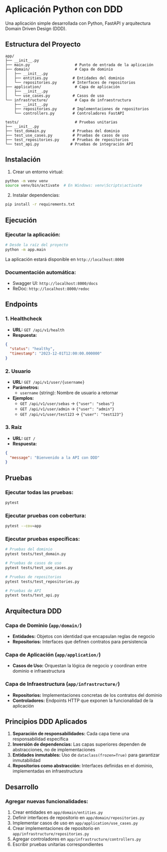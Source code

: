 # Aplicación Python con DDD

Una aplicación simple desarrollada con Python, FastAPI y arquitectura Domain Driven Design (DDD).

## Estructura del Proyecto

```
app/
├── __init__.py
├── main.py                    # Punto de entrada de la aplicación
├── domain/                    # Capa de dominio
│   ├── __init__.py
│   ├── entities.py           # Entidades del dominio
│   └── repositories.py       # Interfaces de repositorios
├── application/               # Capa de aplicación
│   ├── __init__.py
│   └── use_cases.py          # Casos de uso
└── infrastructure/            # Capa de infraestructura
    ├── __init__.py
    ├── repositories.py       # Implementaciones de repositorios
    └── controllers.py        # Controladores FastAPI

tests/                         # Pruebas unitarias
├── __init__.py
├── test_domain.py            # Pruebas del dominio
├── test_use_cases.py         # Pruebas de casos de uso
├── test_repositories.py      # Pruebas de repositorios
└── test_api.py              # Pruebas de integración API
```

## Instalación

1. Crear un entorno virtual:
```bash
python -m venv venv
source venv/bin/activate  # En Windows: venv\Scripts\activate
```

2. Instalar dependencias:
```bash
pip install -r requirements.txt
```

## Ejecución

### Ejecutar la aplicación:
```bash
# Desde la raíz del proyecto
python -m app.main
```

La aplicación estará disponible en `http://localhost:8000`

### Documentación automática:
- Swagger UI: `http://localhost:8000/docs`
- ReDoc: `http://localhost:8000/redoc`

## Endpoints

### 1. Healthcheck
- **URL:** `GET /api/v1/health`
- **Respuesta:**
```json
{
  "status": "healthy",
  "timestamp": "2023-12-01T12:00:00.000000"
}
```

### 2. Usuario
- **URL:** `GET /api/v1/user/{username}`
- **Parámetros:** 
  - `username` (string): Nombre de usuario a retornar
- **Ejemplos:**
  - `GET /api/v1/user/sebas` → `{"user": "sebas"}`
  - `GET /api/v1/user/admin` → `{"user": "admin"}`
  - `GET /api/v1/user/test123` → `{"user": "test123"}`

### 3. Raíz
- **URL:** `GET /`
- **Respuesta:**
```json
{
  "message": "Bienvenido a la API con DDD"
}
```

## Pruebas

### Ejecutar todas las pruebas:
```bash
pytest
```

### Ejecutar pruebas con cobertura:
```bash
pytest --cov=app
```

### Ejecutar pruebas específicas:
```bash
# Pruebas del dominio
pytest tests/test_domain.py

# Pruebas de casos de uso
pytest tests/test_use_cases.py

# Pruebas de repositorios
pytest tests/test_repositories.py

# Pruebas de API
pytest tests/test_api.py
```

## Arquitectura DDD

### Capa de Dominio (`app/domain/`)
- **Entidades:** Objetos con identidad que encapsulan reglas de negocio
- **Repositorios:** Interfaces que definen contratos para persistencia

### Capa de Aplicación (`app/application/`)
- **Casos de Uso:** Orquestan la lógica de negocio y coordinan entre dominio e infraestructura

### Capa de Infraestructura (`app/infrastructure/`)
- **Repositorios:** Implementaciones concretas de los contratos del dominio
- **Controladores:** Endpoints HTTP que exponen la funcionalidad de la aplicación

## Principios DDD Aplicados

1. **Separación de responsabilidades:** Cada capa tiene una responsabilidad específica
2. **Inversión de dependencias:** Las capas superiores dependen de abstracciones, no de implementaciones
3. **Entidades inmutables:** Uso de `dataclass(frozen=True)` para garantizar inmutabilidad
4. **Repositorios como abstracción:** Interfaces definidas en el dominio, implementadas en infraestructura

## Desarrollo

### Agregar nuevas funcionalidades:
1. Crear entidades en `app/domain/entities.py`
2. Definir interfaces de repositorio en `app/domain/repositories.py`
3. Implementar casos de uso en `app/application/use_cases.py`
4. Crear implementaciones de repositorio en `app/infrastructure/repositories.py`
5. Agregar controladores en `app/infrastructure/controllers.py`
6. Escribir pruebas unitarias correspondientes 